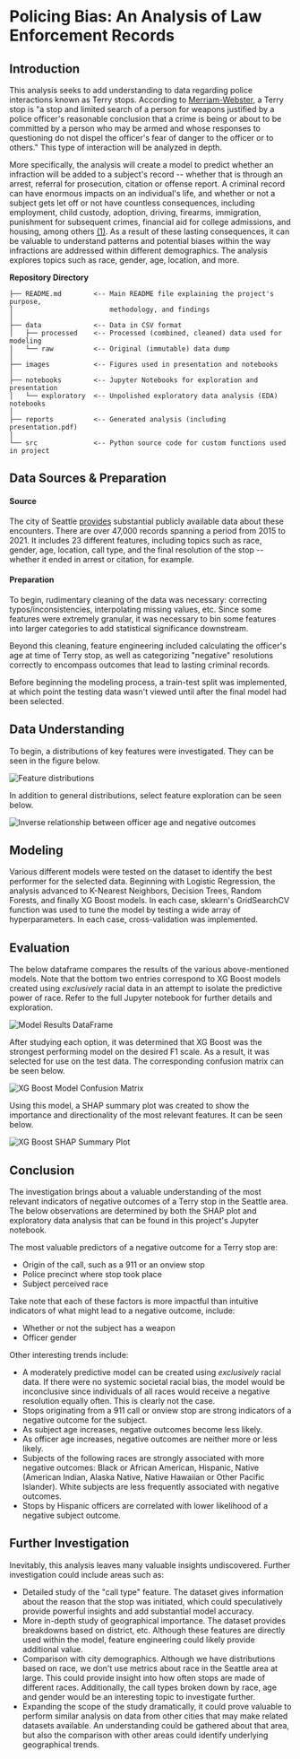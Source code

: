 # Policing Bias: An Analysis of Law Enforcement Records

## Introduction
This analysis seeks to add understanding to data regarding police interactions known as Terry stops. According to [Merriam-Webster](https://www.merriam-webster.com/legal/Terry%20stop), a Terry stop is "a stop and limited search of a person for weapons justified by a police officer's reasonable conclusion that a crime is being or about to be committed by a person who may be armed and whose responses to questioning do not dispel the officer's fear of danger to the officer or to others." This type of interaction will be analyzed in depth.

More specifically, the analysis will create a model to predict whether an infraction will be added to a subject's record -- whether that is through an arrest, referral for prosecution, citation or offense report. A criminal record can have enormous impacts on an individual's life, and whether or not a subject gets let off or not have countless consequences, including employment, child custody, adoption, driving, firearms, immigration, punishment for subsequent crimes, financial aid for college admissions, and housing, among others [(1)](https://www.nealdavislaw.com/criminal-defense-guides/criminal-record-consequences.html). As a result of these lasting consequences, it can be valuable to understand patterns and potential biases within the way infractions are addressed within different demographics. The analysis explores topics such as race, gender, age, location, and more. 


**Repository Directory**

```
├── README.md        <-- Main README file explaining the project's purpose,
│                        methodology, and findings
│
├── data             <-- Data in CSV format
│   ├── processed    <-- Processed (combined, cleaned) data used for modeling
│   └── raw          <-- Original (immutable) data dump
│
├── images           <-- Figures used in presentation and notebooks
│
├── notebooks        <-- Jupyter Notebooks for exploration and presentation
│   └── exploratory  <-- Unpolished exploratory data analysis (EDA) notebooks
│
├── reports          <-- Generated analysis (including presentation.pdf)
│
└── src              <-- Python source code for custom functions used in project
```




## Data Sources & Preparation
#### Source
The city of Seattle [provides](https://data.seattle.gov/Public-Safety/Terry-Stops/28ny-9ts8) substantial publicly available data about these encounters. There are over 47,000 records spanning a period from 2015 to 2021. It includes 23 different features, including topics such as race, gender, age, location, call type, and the final resolution of the stop -- whether it ended in arrest or citation, for example.

#### Preparation
To begin, rudimentary cleaning of the data was necessary: correcting typos/inconsistencies, interpolating missing values, etc. Since some features were extremely granular, it was necessary to bin some features into larger categories to add statistical significance downstream. 

Beyond this cleaning, feature engineering included calculating the officer's age at time of Terry stop, as well as categorizing "negative" resolutions correctly to encompass outcomes that lead to lasting criminal records. 

Before beginning the modeling process, a train-test split was implemented, at which point the testing data wasn't viewed until after the final model had been selected.

## Data Understanding
To begin, a distributions of key features were investigated. They can be seen in the figure below. 

![Feature distributions](./images/Data-Distributions.png)

In addition to general distributions, select feature exploration can be seen below. 

![Inverse relationship between officer age and negative outcomes](./images/Subject-Age-vs.-Negative-Outcome.png)



## Modeling
Various different models were tested on the dataset to identify the best performer for the selected data. Beginning with Logistic Regression, the analysis advanced to K-Nearest Neighbors, Decision Trees, Random Forests, and finally XG Boost models. In each case, sklearn's GridSearchCV function was used to tune the model by testing a wide array of hyperparameters. In each case, cross-validation was implemented. 


## Evaluation
The below dataframe compares the results of the various above-mentioned models. Note that the bottom two entries correspond to XG Boost models created using *exclusively* racial data in an attempt to isolate the predictive power of race. Refer to the full Jupyter notebook for further details and exploration.

![Model Results DataFrame](./images/Results-DF.png)


After studying each option, it was determined that XG Boost was the strongest performing model on the desired F1 scale. As a result, it was selected for use on the test data. The corresponding confusion matrix can be seen below.

![XG Boost Model Confusion Matrix](./images/Final-Model-Confusion-Matrix.png)


Using this model, a SHAP summary plot was created to show the importance and directionality of the most relevant features. It can be seen below. 


![XG Boost SHAP Summary Plot](./images/SHAP-Plot-Final-Model.png)



## Conclusion
The investigation brings about a valuable understanding of the most relevant indicators of negative outcomes of a Terry stop in the Seattle area. The below observations are determined by both the SHAP plot and exploratory data analysis that can be found in this project's Jupyter notebook.

The most valuable predictors of a negative outcome for a Terry stop are:
- Origin of the call, such as a 911 or an onview stop
- Police precinct where stop took place
- Subject perceived race

Take note that each of these factors is more impactful than intuitive indicators of what might lead to a negative outcome, include:
- Whether or not the subject has a weapon
- Officer gender


Other interesting trends include:
- A moderately predictive model can be created using *exclusively* racial data. If there were no systemic societal racial bias, the model would be inconclusive since individuals of all races would receive a negative resolution equally often. This is clearly not the case.
- Stops originating from a 911 call or onview stop are strong indicators of a negative outcome for the subject.
- As subject age increases, negative outcomes become less likely. 
- As officer age increases, negative outcomes are neither more or less likely.
- Subjects of the following races are strongly associated with more negative outcomes: Black or African American, Hispanic, Native (American Indian, Alaska Native, Native Hawaiian or Other Pacific Islander). White subjects are less frequently associated with negative outcomes.
- Stops by Hispanic officers are correlated with lower likelihood of a negative subject outcome. 


## Further Investigation

Inevitably, this analysis leaves many valuable insights undiscovered. Further investigation could include areas such as:

- Detailed study of the "call type" feature. The dataset gives information about the reason that the stop was initiated, which could speculatively provide powerful insights and add substantial model accuracy. 
- More in-depth study of geographical importance. The dataset provides breakdowns based on district, etc. Although these features are directly used within the model, feature engineering could likely provide additional value.
- Comparison with city demographics. Although we have distributions based on race, we don't use metrics about race in the Seattle area at large. This could provide insight into how often stops are made of different races. Additionally, the call types broken down by race, age and gender would be an interesting topic to investigate further.
- Expanding the scope of the study dramatically, it could prove valuable to perform similar analysis on data from other cities that may make related datasets available. An understanding could be gathered about that area, but also the comparison with other areas could identify underlying geographical trends. 
